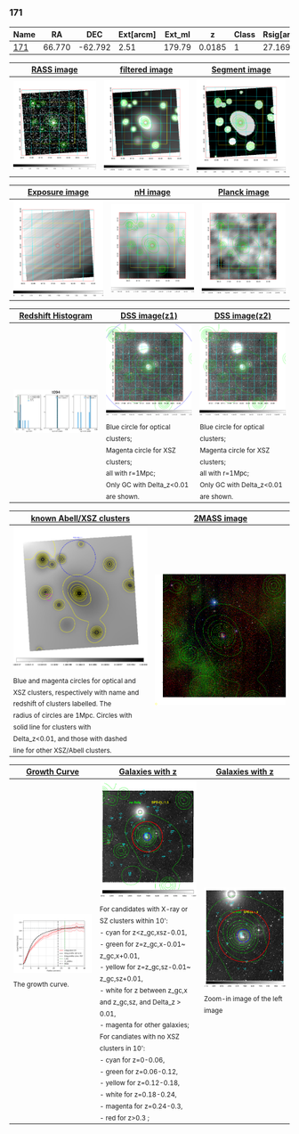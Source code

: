 <div STYLE="page-break-after: always;"></div>

### 171

|Name          |RA          |DEC      | Ext[arcm] | Ext_ml | z    | Class| Rsig[arcmin] | CRsig[c/s] | CR500[c/s] | R500[Mpc] |L500[erg/s]|F500[erg/s/cm^2]| M500[Msun]|Tx[keV]|beta|GC(XSZ,Delta_z<0.01)| GC(OPT,Delta_z<0.01)|GC|alias|
|--------------|------------|------------|---|---|-----------|--------|------|------|----|----|----|----|----|----|----|----|----|----|---|
|[171](script/171.md)     | 66.770       | -62.792       | 2.51    | 179.79   | 0.0185 | 1   | 27.169 |0.427 |0.416 |0.513 |4.640e+42 |6.005e-12 |3.918e+13 |1.208 |0.546 |-, |N, |-, |t094|

|[RASS image](../image/171/171_img.pdf)|[filtered image](../image/171/171_fil.pdf)|[Segment image](../image/171/171_seg.pdf)|
|-------------------|--------------------|-------------------|
| <img src="../image/171/171_img.png" width="300">  | <img src="../image/171/171_fil.png" width="300">   | <img src="../image/171/171_seg.png" width="300">  |

|[Exposure image](../image/171/171_mex.pdf)| [nH image](../image/171/171_nh.pdf)| [Planck image](../image/171/171_p.pdf)|
|-------------------|--------------------|-------------------|
|<img src="../image/171/171_mex.png" width="300">   | <img src="../image/171/171_nh.png" width="300">    | <img src="../image/171/171_p.png" width="300"> |

|[Redshift Histogram](../image/171/171_zg.pdf) | [DSS image(z1)](../image/171/171_dss_z1.pdf)      |  [DSS image(z2)](../image/171/171_dss_z2.pdf)    |
|-------------------|--------------------|-------------------|
|<img src="../image/171/171_zg.png" width="300"> |<img src="../image/171/171_dss_z1.png" width="300"> <sub><br>Blue circle for optical clusters; <br>Magenta circle for XSZ clusters; <br>all with r=1Mpc; <br>Only GC with Delta_z<0.01 are shown. </sub>| <img src="../image/171/171_dss_z2.png" width="300"><sub><br>Blue circle for optical clusters; <br>Magenta circle for XSZ clusters; <br>all with r=1Mpc; <br>Only GC with Delta_z<0.01 are shown. </sub> |

|[known Abell/XSZ clusters](../image/171/171_m.pdf) | [2MASS image](../image/171/171_2mass.pdf)      |
|-------------------|-------------------|
|<img src=../image/171/171_m.png width="300"> <sub><br>Blue and magenta circles for optical and <br>XSZ clusters, respectively with name and <br>redshift of clusters labelled. The <br>radius of circles are 1Mpc. Circles with <br>solid line for clusters with <br>Delta_z<0.01, and those with dashed <br>line for other XSZ/Abell clusters.        </sub>|<img src="../image/171/171_2mass.png" width="300">  |

|[Growth Curve](../image/171/171_gca_all.png) |[Galaxies with z](../image/171/171_opt_ned.pdf) |[Galaxies with z](../image/171/171_opt_ned_zoom.pdf) |
|-------------------|-------------------|-------------------|
| <img src="../image/171/171_gca_all.png" width="300"> <sub><br>The growth curve.</sub>| <img src=../image/171/171_opt_ned.png width="300"> <br><sub> For candidates with X-ray or SZ clusters within 10': <br> - cyan for z<z_gc,xsz-0.01, <br> - green for z=z_gc,x-0.01~ z_gc,x+0.01, <br> - yellow for z=z_gc,sz-0.01~ z_gc,sz+0.01, <br> - white for z between z_gc,x and z_gc,sz, and Delta_z > 0.01, <br> - magenta for other galaxies; <br>For candiates with no XSZ clusters in 10': <br> - cyan for z=0-0.06, <br> - green for z=0.06-0.12, <br> - yellow for z=0.12-0.18, <br> - white for z=0.18-0.24, <br> - magenta for z=0.24-0.3, <br> - red for z>0.3 ;  </sub>|<img src=../image/171/171_opt_ned_zoom.png width="300">  <br><sub> Zoom-in image of the left image</sub>|




